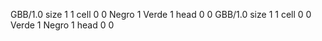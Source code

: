 <gs-board without-header> GBB/1.0
size 1 1
cell 0 0 Negro 1 Verde 1 
head 0 0
 </gs-board>
<gs-board without-header> GBB/1.0
size 1 1
cell 0 0 Verde 1 Negro 1 
head 0 0 </gs-board>
